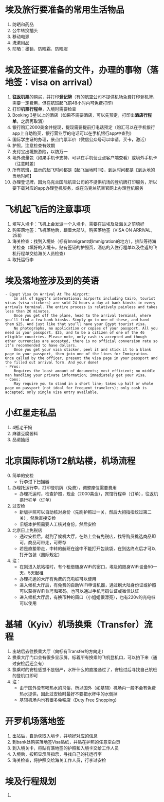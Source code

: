 # 埃及旅行要准备的常用生活物品
1. 防晒和药品
2. 公牛转换插头
3. 移动电源
4. 洗漱用品
5. 防晒：墨镜、防晒霜、防晒服

# 埃及签证要准备的文件，办理的事物（落地签：visa on arrival）
1. **往返机票**的购买，并打印**登记牌**（有的航空公司不提供机场免费打印登机牌，需要一定费用，但在航班起飞前48小时内可免费打印）
2. 打印**机票行程单**，入境时需要检查
3. Booking 3星以上的酒店（如果不需要酒店，可以先预定，打印出**酒店行程单**，之后再取消）
4. 银行购汇2000美金并提现，提现需要提前打电话预定（购汇可以在手机银行app上自助购买，银行营业厅的电话可以在手机银行app中查到）
5. 国际学生证的办理，景点门票半价（微信公众号可以申请，买卡，激活）
6. 护照，注意检查有效期
7. 支付宝出境旅游险，以防万一
8. 境外流量包（如果手机卡支持，可以在手机营业点客户端查看）或境外手机卡（注意时差）
9. 所有航班，显示的起飞时间都是【起飞当地时间】，到达时间都是【到达地的当地时间】
10. 办理登记牌，因为乌克兰国际航空公司的不提供机场的登机牌打印服务，所以要下载对应的app办理登机服务，或在乌克兰航空官网上办理登机服务

# 飞机起飞后的注意事项
1. 填写入境卡：飞机上会发派一个入境卡，需要在进埃及及海关之前填好
2. 购买落地签：飞机落地后，跟着大部队，购买落地签（VISA ON ARRIVAL, 25$)
3. 海关检查：找到入境处（标有Immigrant或Immigration的地方），排队等待海关检查（填好的入境卡，贴有签证的护照页，酒店的入住行程单以及往返的飞机行程单交给海关人员检查）
4. 取托运行李

# 埃及落地签涉及到的英语
```
- Egypt Visa On Arrival At The Airport:
    In all of Egypt’s international airports including Cairo, tourist visas (visa stickers) are sold 24 hours a day at bank kiosks in every arrivals terminal. The entire process is relatively painless and takes less than 20 minutes. 
    Once you get off the plane, head to the arrival terminal, where you’ll find a few bank kiosks. Simply go to one of these, and hand them $25. And just like that you’ll have your Egypt tourist visa. 
    No photographs, no application or copies of your passport. All you need is your passport, $25, and to be a citizen of one of the 46 eligible countries. Please note, only cash is accepted and though other currencies are accepted, there is no official conversion rate so it’s recommended to have dollars. 
    Once you get your visa sticker, peel it and stick it to a blank page in your passport, then join one of the lines for Immigration. Once called by the officer, present the visa page in your passport and the filled out arrival form. And your done! 
- Pros: 
    Requires the least amount of documents; most efficient; no middle man handling your private information; immediately get your visa.
- Cons: 
    May require you to stand in a short line; takes up half or whole page on passport (not ideal for frequent travelers); only cash is accepted; only single visa entry available.
```

# 小红星走私品
1. 4瓶老干妈
2. 麻婆豆腐酱料
3. 品诺抽纸


# 北京国际机场T2航站楼，机场流程
0. 简单的安检
    - 行李过下扫描器
1. 办理托运行李，打印登机牌（免费），调整座位需要费用
    - 办理托运时，检查护照，现金（2000美金），宾馆行程单（订单），往返机票行程单（订单）
2. 过安检
    - 新版护照可以自助核对身份（先刷护照过一关，然后大拇指指纹过第二关），然后直接安检
    - 旧版本护照需要人工核对身份，然后安检
3. 北京日上免税店
    - 通过安检后，就到了候机大厅，在路上会有免税店，找导购员挑选商品即可，商品可带走，可寄存
    - 若是直接带走，中转的航班在途中不能打开包装袋，在到达终点后才可以打开包装（国际规定）
4. 注：
    - 在刚进入航站楼时，有个租借随身WiFi的窗口，埃及的随身WiFi设备50一天，5天起租
    - 办理托运的大厅有免费的充电桩可以使用
    - 进入候机大厅后，有免费的自助WiFi申请机器，通过刷大陆身份证或护照可以获得WiFi账号和密码，也可以通过手机号码认证或微信认证
    - 进入候机大厅后，有换币种的窗口（小姐姐很漂亮），也有220v的充电桩可以使用


# 基辅（Kyiv）机场换乘（Transfer）流程
1. 出站后去往换乘大厅（向标有Transfer的方向走）
2. 换乘大厅门口会有很多显示屏，标着所有换乘的飞机登机口，可以拍下来（通过安检后还会有）
3. 换乘时的安检感觉不是很严，水杯什么的直接通过了，安检过后寻找自己航班的登机口即可
4. 注：
    - 由于国外没有喝热水的习俗，所以国外（如基辅）机场内一般不会有免费热水提供，因此过安检时最好不要把水杯中的水倒掉
    - 基辅机场内也有很多免税店（Duty Free Shopping）

# 开罗机场落地签
1. 出站后，自助获取入境卡，并填好对应的信息
2. 到bank处购买落地签Visa贴纸，并贴在护照的任意空白页
3. 到入境关卡，将贴有落地签的护照和入境卡交给工作人员
4. 入境后，按照显示屏指示，寻找自己的托运行李
5. 海关检查，将护照交给海关工作人员，行李过安检

# 埃及行程规划
1. 